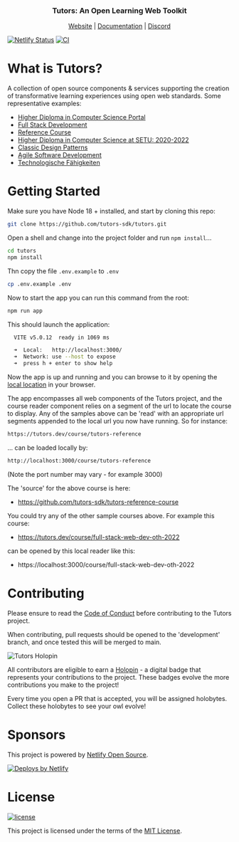 <p align="center">
  <a href="https://tutors.dev">
    <picture>
      <source media="(prefers-color-scheme: dark)"  srcset="./static/tutors-light.png">
    </picture>    
  </a>
</p>

<h3 align="center">
Tutors: An Open Learning Web Toolkit
</h3>

<p align="center">
  <a href="https://tutors.dev">Website</a> |
  <a href="https://tutors.dev/course/tutors-reference-manual">Documentation</a> |
  <a href="https://discord.tutors.dev">Discord</a>
</p>

[![Netlify Status](https://api.netlify.com/api/v1/badges/86f6c9e2-a780-410d-a735-241e08e2b949/deploy-status)](https://app.netlify.com/sites/tutors-dev/deploys) [![CI](https://github.com/tutors-sdk/tutors/actions/workflows/ci.yml/badge.svg)](https://github.com/tutors-sdk/tutors/actions/workflows/ci.yml)

# What is Tutors?

A collection of open source components & services supporting the creation of transformative learning experiences using open web standards. Some representative examples:

- [Higher Diploma in Computer Science Portal](https://tutors.dev/course/wit-hdip-comp-sci-showcase)
- [Full Stack Development](https://tutors.dev/course/full-stack-web-dev-oth-2022)
- [Reference Course](https://tutors.dev/course/tutors-reference)
- [Higher Diploma in Computer Science at SETU: 2020-2022](https://tutors.dev/course/wit-hdip-comp-sci-2020)
- [Classic Design Patterns](https://tutors.dev/course/classic-design-patterns)
- [Agile Software Development](https://tutors.dev/course/agile-dev-2021)
- [Technologische Fähigkeiten](https://tutors.dev/course/zusatzstudium-digital-skills-semester1)

# Getting Started

Make sure you have Node 18 + installed, and start by cloning this repo:

```bash
git clone https://github.com/tutors-sdk/tutors.git
```

Open a shell and change into the project folder and run `npm install`...

```bash
cd tutors
npm install
```

Thn copy the file `.env.example` to `.env`

```bash
cp .env.example .env
```

Now to start the app you can run this command from the root:

```bash
npm run app
```

This should launch the application:

```bash
  VITE v5.0.12  ready in 1069 ms

  ➜  Local:   http://localhost:3000/
  ➜  Network: use --host to expose
  ➜  press h + enter to show help

```

Now the app is up and running and you can browse to it by opening the <a href="http://localhost:3000/">local location</a> in your browser.

The app encompasses all web components of the Tutors project, and the course reader component relies on a segment of the url to locate the course to display. Any of the samples above can be 'read' with an appropriate url segments appended to the local url you now have running. So for instance:

```bash
https://tutors.dev/course/tutors-reference
```

... can be loaded locally by:

```bash
http://localhost:3000/course/tutors-reference
```

(Note the port number may vary - for example 3000)

The 'source' for the above course is here:

- https://github.com/tutors-sdk/tutors-reference-course

You could try any of the other sample courses above. For example this course:

- https://tutors.dev/course/full-stack-web-dev-oth-2022

can be opened by this local reader like this:

- https://localhost:3000/course/full-stack-web-dev-oth-2022


# Contributing

Please ensure to read the [Code of Conduct](./CODE_OF_CONDUCT.md) before contributing to the Tutors project.

When contributing, pull requests should be opened to the 'development' branch, and once tested this will be merged to main.

![Tutors Holopin](assets/tutors-holopin.png)

All contributors are eligible to earn a [Holopin](https://holopin.io) - a digital badge that represents your contributions to the project. These badges evolve the more contributions you make to the project!

Every time you open a PR that is accepted, you will be assigned holobytes. Collect these holobytes to see your owl evolve!

# Sponsors

This project is powered by [Netlify Open Source](https://www.netlify.com/open-source/).

[![Deploys by Netlify](https://www.netlify.com/v3/img/components/netlify-color-bg.svg)](https://www.netlify.com)

# License

[![license](https://img.shields.io/badge/license-MIT-3A929B.svg)](./LICENSE)

This project is licensed under the terms of the [MIT License](./LICENSE).
